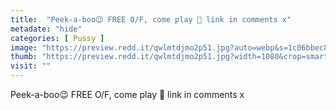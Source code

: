 ```yaml
---
title:  "Peek-a-boo😉 FREE O/F, come play 🍑 link in comments x"
metadate: "hide"
categories: [ Pussy ]
image: "https://preview.redd.it/qwlmtdjmo2p51.jpg?auto=webp&s=1c06bbec8ae8acf96a175cc95ee676ff8da86e01"
thumb: "https://preview.redd.it/qwlmtdjmo2p51.jpg?width=1080&crop=smart&auto=webp&s=d5206c9b1e09528c54fcb2d52e3be3d031f11725"
visit: ""
---
```

Peek-a-boo😉 FREE O/F, come play 🍑 link in comments x
